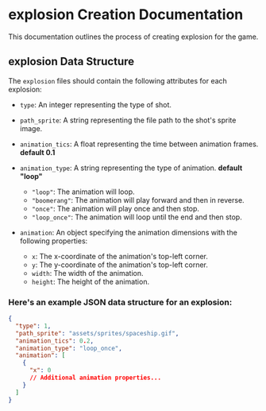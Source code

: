 # explosion Creation Documentation

This documentation outlines the process of creating explosion for the game.

## explosion Data Structure

The `explosion` files should contain the following attributes for each explosion:

- `type`: An integer representing the type of shot.
- `path_sprite`: A string representing the file path to the shot's sprite image.

- `animation_tics`: A float representing the time between animation frames. **default 0.1**
- `animation_type`: A string representing the type of animation. **default "loop"**
    - `"loop"`: The animation will loop.
    - `"boomerang"`: The animation will play forward and then in reverse.
    - `"once"`: The animation will play once and then stop.
    - `"loop_once"`: The animation will loop until the end and then stop.
- `animation`: An object specifying the animation dimensions with the following properties:
    - `x`: The x-coordinate of the animation's top-left corner.
    - `y`: The y-coordinate of the animation's top-left corner.
    - `width`: The width of the animation.
    - `height`: The height of the animation.

### Here's an example JSON data structure for an explosion:

```json
{
  "type": 1,
  "path_sprite": "assets/sprites/spaceship.gif",
  "animation_tics": 0.2,
  "animation_type": "loop_once",
  "animation": [
    {
      "x": 0
      // Additional animation properties...
    }
  ]
}
```